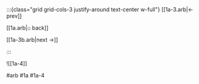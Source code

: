 :::{class="grid grid-cols-3 justify-around text-center w-full"}
[[1a-3.arb|← prev]]

[[1a.arb|⌂ back]]

[[1a-3b.arb|next →]]

:::

![[1a-4]]

#arb #1a #1a-4

